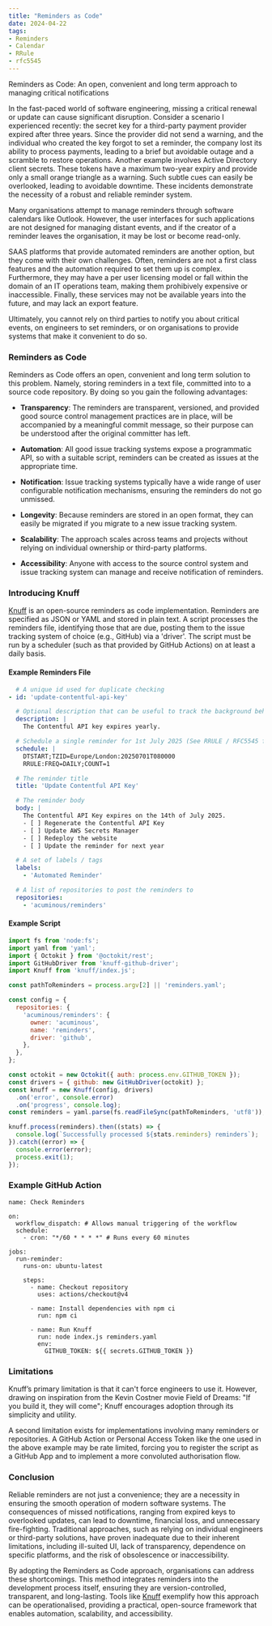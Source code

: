 ```yaml
---
title: "Reminders as Code"
date: 2024-04-22
tags:
- Reminders
- Calendar
- RRule
- rfc5545
---
```

Reminders as Code: An open, convenient and long term approach to managing critical notifications

In the fast-paced world of software engineering, missing a critical renewal or update can cause significant disruption. Consider a scenario I experienced recently: the secret key for a third-party payment provider expired after three years. Since the provider did not send a warning, and the individual who created the key forgot to set a reminder, the company lost its ability to process payments, leading to a brief but avoidable outage and a scramble to restore operations. Another example involves Active Directory client secrets. These tokens have a maximum two-year expiry and provide only a small orange triangle as a warning. Such subtle cues can easily be overlooked, leading to avoidable downtime. These incidents demonstrate the necessity of a robust and reliable reminder system.

Many organisations attempt to manage reminders through software calendars like Outlook. However, the user interfaces for such applications are not designed for managing distant events, and if the creator of a reminder leaves the organisation, it may be lost or become read-only.

SAAS platforms that provide automated reminders are another option, but they come with their own challenges. Often, reminders are not a first class features and the automation required to set them up is complex. Furthermore, they may have a per user licensing model or fall within the domain of an IT operations team, making them prohibively expensive or inaccessible. Finally, these services may not be available years into the future, and may lack an export feature.

Ultimately, you cannot rely on third parties to notify you about critical events, on engineers to set reminders, or on organisations to provide systems that make it convenient to do so.

### Reminders as Code

Reminders as Code offers an open, convenient and long term solution to this problem. Namely, storing reminders in a text file, committed into to a source code repository. By doing so you gain the following advantages:

- **Transparency**: The reminders are transparent, versioned, and provided good source control management practices are in place, will be accompanied by a meaningful commit message, so their purpose can be understood after the original committer has left.

- **Automation**: All good issue tracking systems expose a programmatic API, so with a suitable script, reminders can be created as issues at the appropriate time.

- **Notification**: Issue tracking systems typically have a wide range of user configurable notification mechanisms, ensuring the reminders do not go unmissed.

- **Longevity**: Because reminders are stored in an open format, they can easily be migrated if you migrate to a new issue tracking system.

- **Scalability**: The approach scales across teams and projects without relying on individual ownership or third-party platforms.

- **Accessibility**: Anyone with access to the source control system and issue tracking system can manage and receive notification of reminders.

### Introducing Knuff

[Knuff](https://github.com/acuminous/knuff) is an open-source reminders as code implementation. Reminders are specified as JSON or YAML and stored in plain text. A script processes the reminders file, identifying those that are due, posting them to the issue tracking system of choice (e.g., GitHub) via a 'driver'. The script must be run by a scheduler (such as that provided by GitHub Actions) on at least a daily basis.

#### Example Reminders File

```yaml
  # A unique id used for duplicate checking
- id: 'update-contentful-api-key'

  # Optional description that can be useful to track the background behind the reminder
  description: |
    The Contentful API key expires yearly.

  # Schedule a single reminder for 1st July 2025 (See RRULE / RFC5545 format)
  schedule: |
    DTSTART;TZID=Europe/London:20250701T080000
    RRULE:FREQ=DAILY;COUNT=1

  # The reminder title
  title: 'Update Contentful API Key'

  # The reminder body
  body: |
    The Contentful API Key expires on the 14th of July 2025.
    - [ ] Regenerate the Contentful API Key
    - [ ] Update AWS Secrets Manager
    - [ ] Redeploy the website
    - [ ] Update the reminder for next year

  # A set of labels / tags
  labels:
    - 'Automated Reminder'

  # A list of repositories to post the reminders to
  repositories:
    - 'acuminous/reminders'
```

#### Example Script

```js
import fs from 'node:fs';
import yaml from 'yaml';
import { Octokit } from '@octokit/rest';
import GitHubDriver from 'knuff-github-driver';
import Knuff from 'knuff/index.js';

const pathToReminders = process.argv[2] || 'reminders.yaml';

const config = {
  repositories: {
    'acuminous/reminders': {
      owner: 'acuminous',
      name: 'reminders',
      driver: 'github',
    },
  },
};

const octokit = new Octokit({ auth: process.env.GITHUB_TOKEN });
const drivers = { github: new GitHubDriver(octokit) };
const knuff = new Knuff(config, drivers)
  .on('error', console.error)
  .on('progress', console.log);
const reminders = yaml.parse(fs.readFileSync(pathToReminders, 'utf8'));

knuff.process(reminders).then((stats) => {
  console.log(`Successfully processed ${stats.reminders} reminders`);
}).catch((error) => {
  console.error(error);
  process.exit(1);
});
```

### Example GitHub Action
```
name: Check Reminders

on:
  workflow_dispatch: # Allows manual triggering of the workflow
  schedule:
    - cron: "*/60 * * * *" # Runs every 60 minutes

jobs:
  run-reminder:
    runs-on: ubuntu-latest

    steps:
      - name: Checkout repository
        uses: actions/checkout@v4

      - name: Install dependencies with npm ci
        run: npm ci

      - name: Run Knuff
        run: node index.js reminders.yaml
        env:
          GITHUB_TOKEN: ${{ secrets.GITHUB_TOKEN }}

```


### Limitations

Knuff’s primary limitation is that it can't force engineers to use it. However, drawing on inspiration from the Kevin Costner movie Field of Dreams: "If you build it, they will come"; Knuff encourages adoption through its simplicity and utility.

A second limitation exists for implementations involving many reminders or repositories. A GitHub Action or Personal Access Token like the one used in the above example may be rate limited, forcing you to register the script as a GitHub App and to implement a more convoluted authorisation flow.

### Conclusion
Reliable reminders are not just a convenience; they are a necessity in ensuring the smooth operation of modern software systems. The consequences of missed notifications, ranging from expired keys to overlooked updates, can lead to downtime, financial loss, and unnecessary fire-fighting. Traditional approaches, such as relying on individual engineers or third-party solutions, have proven inadequate due to their inherent limitations, including ill-suited UI, lack of transparency, dependence on specific platforms, and the risk of obsolescence or inaccessibility.

By adopting the Reminders as Code approach, organisations can address these shortcomings. This method integrates reminders into the development process itself, ensuring they are version-controlled, transparent, and long-lasting. Tools like [Knuff](https://github.com/acuminous/knuff) exemplify how this approach can be operationalised, providing a practical, open-source framework that enables automation, scalability, and accessibility.
